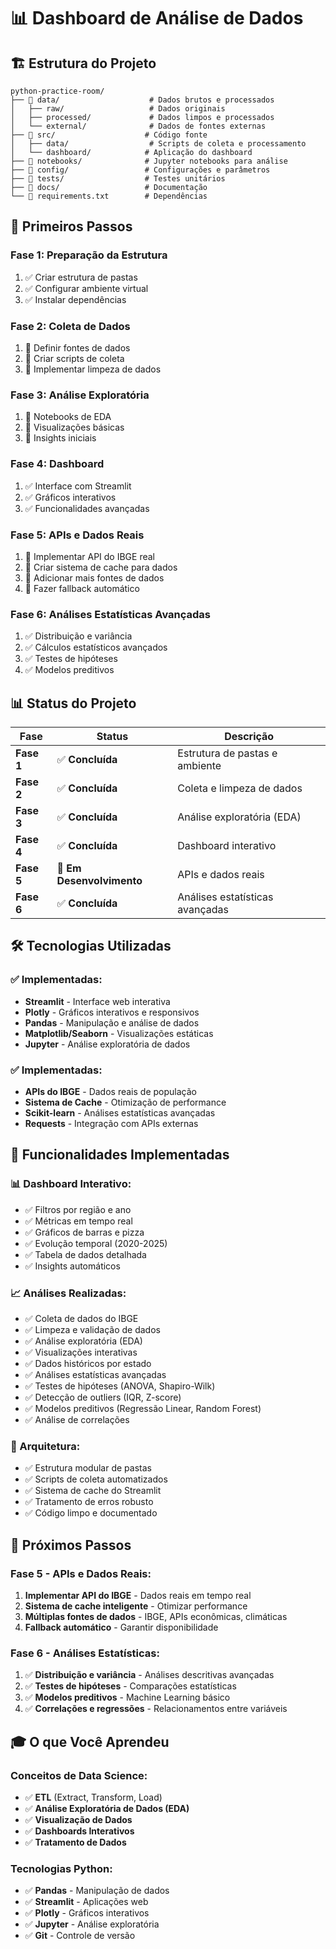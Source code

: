# 📊 Dashboard de Análise de Dados

## 🏗️ Estrutura do Projeto

```
python-practice-room/
├── 📁 data/                    # Dados brutos e processados
│   ├── raw/                   # Dados originais
│   ├── processed/             # Dados limpos e processados
│   └── external/              # Dados de fontes externas
├── 📁 src/                    # Código fonte
│   ├── data/                  # Scripts de coleta e processamento
│   └── dashboard/            # Aplicação do dashboard
├── 📁 notebooks/              # Jupyter notebooks para análise
├── 📁 config/                 # Configurações e parâmetros
├── 📁 tests/                  # Testes unitários
├── 📁 docs/                   # Documentação
└── 📁 requirements.txt        # Dependências
```

## 🚀 Primeiros Passos

### **Fase 1: Preparação da Estrutura**
1. ✅ Criar estrutura de pastas
2. ✅ Configurar ambiente virtual
3. ✅ Instalar dependências

### **Fase 2: Coleta de Dados**
1. 🔄 Definir fontes de dados
2. 🔄 Criar scripts de coleta
3. 🔄 Implementar limpeza de dados

### **Fase 3: Análise Exploratória**
1. 🔄 Notebooks de EDA
2. 🔄 Visualizações básicas
3. 🔄 Insights iniciais

### **Fase 4: Dashboard**
1. ✅ Interface com Streamlit
2. ✅ Gráficos interativos
3. ✅ Funcionalidades avançadas

### **Fase 5: APIs e Dados Reais**
1. 🔄 Implementar API do IBGE real
2. 🔄 Criar sistema de cache para dados
3. 🔄 Adicionar mais fontes de dados
4. 🔄 Fazer fallback automático

### **Fase 6: Análises Estatísticas Avançadas**
1. ✅ Distribuição e variância
2. ✅ Cálculos estatísticos avançados
3. ✅ Testes de hipóteses
4. ✅ Modelos preditivos

## 📊 Status do Projeto

| Fase | Status | Descrição |
|------|--------|-----------|
| **Fase 1** | ✅ **Concluída** | Estrutura de pastas e ambiente |
| **Fase 2** | ✅ **Concluída** | Coleta e limpeza de dados |
| **Fase 3** | ✅ **Concluída** | Análise exploratória (EDA) |
| **Fase 4** | ✅ **Concluída** | Dashboard interativo |
| **Fase 5** | 🔄 **Em Desenvolvimento** | APIs e dados reais |
| **Fase 6** | ✅ **Concluída** | Análises estatísticas avançadas |

## 🛠️ Tecnologias Utilizadas

### **✅ Implementadas:**
- **Streamlit** - Interface web interativa
- **Plotly** - Gráficos interativos e responsivos
- **Pandas** - Manipulação e análise de dados
- **Matplotlib/Seaborn** - Visualizações estáticas
- **Jupyter** - Análise exploratória de dados

### **✅ Implementadas:**
- **APIs do IBGE** - Dados reais de população
- **Sistema de Cache** - Otimização de performance
- **Scikit-learn** - Análises estatísticas avançadas
- **Requests** - Integração com APIs externas

## 🎯 Funcionalidades Implementadas

### **📊 Dashboard Interativo:**
- ✅ Filtros por região e ano
- ✅ Métricas em tempo real
- ✅ Gráficos de barras e pizza
- ✅ Evolução temporal (2020-2025)
- ✅ Tabela de dados detalhada
- ✅ Insights automáticos

### **📈 Análises Realizadas:**
- ✅ Coleta de dados do IBGE
- ✅ Limpeza e validação de dados
- ✅ Análise exploratória (EDA)
- ✅ Visualizações interativas
- ✅ Dados históricos por estado
- ✅ Análises estatísticas avançadas
- ✅ Testes de hipóteses (ANOVA, Shapiro-Wilk)
- ✅ Detecção de outliers (IQR, Z-score)
- ✅ Modelos preditivos (Regressão Linear, Random Forest)
- ✅ Análise de correlações

### **🔧 Arquitetura:**
- ✅ Estrutura modular de pastas
- ✅ Scripts de coleta automatizados
- ✅ Sistema de cache do Streamlit
- ✅ Tratamento de erros robusto
- ✅ Código limpo e documentado

## 🚀 Próximos Passos

### **Fase 5 - APIs e Dados Reais:**
1. **Implementar API do IBGE** - Dados reais em tempo real
2. **Sistema de cache inteligente** - Otimizar performance
3. **Múltiplas fontes de dados** - IBGE, APIs econômicas, climáticas
4. **Fallback automático** - Garantir disponibilidade

### **Fase 6 - Análises Estatísticas:**
1. ✅ **Distribuição e variância** - Análises descritivas avançadas
2. ✅ **Testes de hipóteses** - Comparações estatísticas
3. ✅ **Modelos preditivos** - Machine Learning básico
4. ✅ **Correlações e regressões** - Relacionamentos entre variáveis

## 🎓 O que Você Aprendeu

### **Conceitos de Data Science:**
- ✅ **ETL** (Extract, Transform, Load)
- ✅ **Análise Exploratória de Dados (EDA)**
- ✅ **Visualização de Dados**
- ✅ **Dashboards Interativos**
- ✅ **Tratamento de Dados**

### **Tecnologias Python:**
- ✅ **Pandas** - Manipulação de dados
- ✅ **Streamlit** - Aplicações web
- ✅ **Plotly** - Gráficos interativos
- ✅ **Jupyter** - Análise exploratória
- ✅ **Git** - Controle de versão
